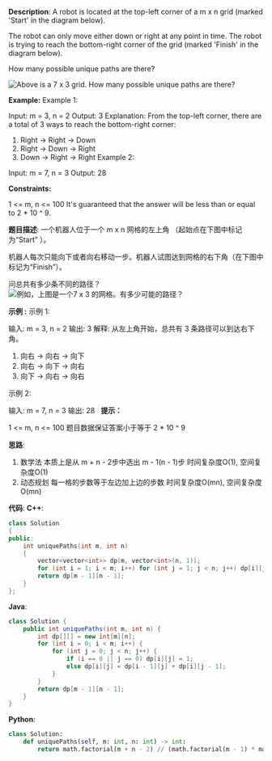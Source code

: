 __Description__:
A robot is located at the top-left corner of a m x n grid (marked 'Start' in the diagram below).

The robot can only move either down or right at any point in time. The robot is trying to reach the bottom-right corner of the grid (marked 'Finish' in the diagram below).

How many possible unique paths are there?

![Above is a 7 x 3 grid. How many possible unique paths are there?](https://upload-images.jianshu.io/upload_images/16639143-2f36e609236421af.png?imageMogr2/auto-orient/strip%7CimageView2/2/w/1240)

__Example:__
Example 1:

Input: m = 3, n = 2
Output: 3
Explanation:
From the top-left corner, there are a total of 3 ways to reach the bottom-right corner:
1. Right -> Right -> Down
2. Right -> Down -> Right
3. Down -> Right -> Right
Example 2:

Input: m = 7, n = 3
Output: 28
 

__Constraints:__

1 <= m, n <= 100
It's guaranteed that the answer will be less than or equal to 2 * 10 ^ 9.

__题目描述__:
一个机器人位于一个 m x n 网格的左上角 （起始点在下图中标记为“Start” ）。

机器人每次只能向下或者向右移动一步。机器人试图达到网格的右下角（在下图中标记为“Finish”）。

问总共有多少条不同的路径？
![例如，上图是一个7 x 3 的网格。有多少可能的路径？](https://upload-images.jianshu.io/upload_images/16639143-a1942e3d7987a836.png?imageMogr2/auto-orient/strip%7CimageView2/2/w/1240)

__示例 :__
示例 1:

输入: m = 3, n = 2
输出: 3
解释:
从左上角开始，总共有 3 条路径可以到达右下角。
1. 向右 -> 向右 -> 向下
2. 向右 -> 向下 -> 向右
3. 向下 -> 向右 -> 向右

示例 2:

输入: m = 7, n = 3
输出: 28
 
__提示：__

1 <= m, n <= 100
题目数据保证答案小于等于 2 * 10 ^ 9

__思路__:
1. 数学法
本质上是从 m + n - 2步中选出 m - 1(n - 1)步
时间复杂度O(1), 空间复杂度O(1)
2. 动态规划
每一格的步数等于左边加上边的步数
时间复杂度O(mn), 空间复杂度O(mn)

__代码__:
__C++__:
```C++
class Solution 
{
public:
    int uniquePaths(int m, int n) 
    {
        vector<vector<int>> dp(m, vector<int>(n, 1));
        for (int i = 1; i < m; i++) for (int j = 1; j < n; j++) dp[i][j] = dp[i - 1][j] + dp[i][j - 1];
        return dp[m - 1][n - 1];
    }
};
```

__Java__:
```Java
class Solution {
    public int uniquePaths(int m, int n) {
        int dp[][] = new int[m][n];
        for (int i = 0; i < m; i++) {
            for (int j = 0; j < n; j++) {
                if (i == 0 || j == 0) dp[i][j] = 1;
                else dp[i][j] = dp[i - 1][j] + dp[i][j - 1];
            }
        }
        return dp[m - 1][n - 1];
    }
}
```

__Python__:
```Python
class Solution:
    def uniquePaths(self, m: int, n: int) -> int:
        return math.factorial(m + n - 2) // (math.factorial(m - 1) * math.factorial( n - 1))
```